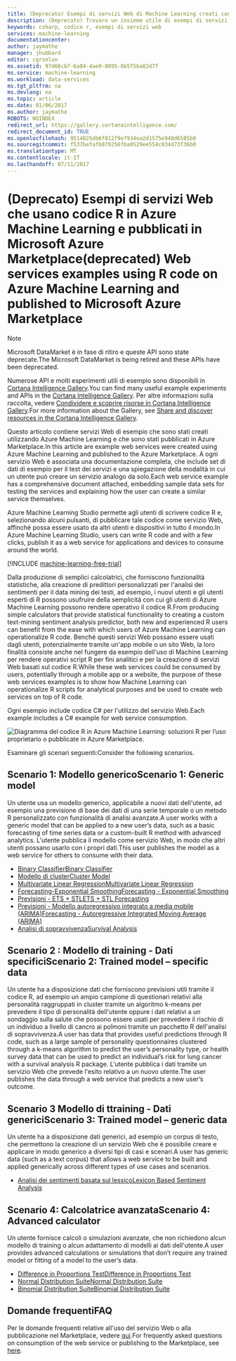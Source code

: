 ```yaml
---
title: (Deprecato) Esempi di servizi Web di Machine Learning creati con R - Azure | Documentazione Microsoft
description: (Deprecato) Trovare un insieme utile di esempi di servizi Web creati con codice R e Machine Learning e pubblicati in Azure Marketplace.
keywords: csharp, codice r, esempi di servizi web
services: machine-learning
documentationcenter: 
author: jaymathe
manager: jhubbard
editor: cgronlun
ms.assetid: 97d66cb7-6a84-4ae9-8095-0b5f5ba82d7f
ms.service: machine-learning
ms.workload: data-services
ms.tgt_pltfrm: na
ms.devlang: na
ms.topic: article
ms.date: 01/06/2017
ms.author: jaymathe
ROBOTS: NOINDEX
redirect_url: https://gallery.cortanaintelligence.com/
redirect_document_id: TRUE
ms.openlocfilehash: 9514025db6f812f9e7934ea2d1575e948d6585b0
ms.sourcegitcommit: f537befafb079256fba0529ee554c034d73f36b0
ms.translationtype: MT
ms.contentlocale: it-IT
ms.lasthandoff: 07/11/2017
---
```

# <a name="deprecated-web-services-examples-using-r-code-on-azure-machine-learning-and-published-to-microsoft-azure-marketplace"></a><span data-ttu-id="66321-104">(Deprecato) Esempi di servizi Web che usano codice R in Azure Machine Learning e pubblicati in Microsoft Azure Marketplace</span><span class="sxs-lookup"><span data-stu-id="66321-104">(deprecated) Web services examples using R code on Azure Machine Learning and published to Microsoft Azure Marketplace</span></span>

> [!NOTE]
> <span data-ttu-id="66321-105">Microsoft DataMarket è in fase di ritiro e queste API sono state deprecate.</span><span class="sxs-lookup"><span data-stu-id="66321-105">The Microsoft DataMarket is being retired and these APIs have been deprecated.</span></span> 
> 
> <span data-ttu-id="66321-106">Numerose API e molti esperimenti utili di esempio sono disponibili in [Cortana Intelligence Gallery](http://gallery.cortanaintelligence.com).</span><span class="sxs-lookup"><span data-stu-id="66321-106">You can find many useful example experiments and APIs in the [Cortana Intelligence Gallery](http://gallery.cortanaintelligence.com).</span></span> <span data-ttu-id="66321-107">Per altre informazioni sulla raccolta, vedere [Condividere e scoprire risorse in Cortana Intelligence Gallery](machine-learning-gallery-how-to-use-contribute-publish.md).</span><span class="sxs-lookup"><span data-stu-id="66321-107">For more information about the Gallery, see [Share and discover resources in the Cortana Intelligence Gallery](machine-learning-gallery-how-to-use-contribute-publish.md).</span></span>

<span data-ttu-id="66321-108">Questo articolo contiene servizi Web di esempio che sono stati creati utilizzando Azure Machine Learning e che sono stati pubblicati in Azure Marketplace.</span><span class="sxs-lookup"><span data-stu-id="66321-108">In this article are example web services were created using Azure Machine Learning and published to the Azure Marketplace.</span></span> <span data-ttu-id="66321-109">A ogni servizio Web è associata una documentazione completa, che include set di dati di esempio per il test dei servizi e una spiegazione della modalità in cui un utente può creare un servizio analogo da solo.</span><span class="sxs-lookup"><span data-stu-id="66321-109">Each web service example has a comprehensive document attached, embedding sample data sets for testing the services and explaining how the user can create a similar service themselves.</span></span> 

<span data-ttu-id="66321-110">Azure Machine Learning Studio permette agli utenti di scrivere codice R e, selezionando alcuni pulsanti, di pubblicare tale codice come servizio Web, affinché possa essere usato da altri utenti e dispositivi in tutto il mondo.</span><span class="sxs-lookup"><span data-stu-id="66321-110">In Azure Machine Learning Studio, users can write R code and with a few clicks, publish it as a web service for applications and devices to consume around the world.</span></span> 

[!INCLUDE [machine-learning-free-trial](../../includes/machine-learning-free-trial.md)]

<span data-ttu-id="66321-111">Dalla produzione di semplici calcolatrici, che forniscono funzionalità statistiche, alla creazione di predittori personalizzati per l'analisi dei sentimenti per il data mining dei testi, ad esempio, i nuovi utenti e gli utenti esperti di R possono usufruire della semplicità con cui gli utenti di Azure Machine Learning possono rendere operativo il codice R.</span><span class="sxs-lookup"><span data-stu-id="66321-111">From producing simple calculators that provide statistical functionality to creating a custom text-mining sentiment analysis predictor, both new and experienced R users can benefit from the ease with which users of Azure Machine Learning can operationalize R code.</span></span> <span data-ttu-id="66321-112">Benché questi servizi Web possano essere usati dagli utenti, potenzialmente tramite un'app mobile o un sito Web, la loro finalità  consiste anche nel fungere da esempio dell'uso di Machine Learning per rendere operativi script R per fini analitici e per la creazione di servizi Web basati sul codice R.</span><span class="sxs-lookup"><span data-stu-id="66321-112">While these web services could be consumed by users, potentially through a mobile app or a website, the purpose of these web services examples is to show how Machine Learning can operationalize R scripts for analytical purposes and be used to create web services on top of R code.</span></span>

<span data-ttu-id="66321-113">Ogni esempio include codice C# per l'utilizzo del servizio Web.</span><span class="sxs-lookup"><span data-stu-id="66321-113">Each example includes a C# example for web service consumption.</span></span>

![Diagramma del codice R in Azure Machine Learning: soluzioni R per l’uso proprietario o pubblicate in Azure Marketplace.][1]

<span data-ttu-id="66321-115">Esaminare gli scenari seguenti:</span><span class="sxs-lookup"><span data-stu-id="66321-115">Consider the following scenarios.</span></span>

## <a name="scenario-1-generic-model"></a><span data-ttu-id="66321-116">Scenario 1: Modello generico</span><span class="sxs-lookup"><span data-stu-id="66321-116">Scenario 1: Generic model</span></span>
<span data-ttu-id="66321-117">Un utente usa un modello generico, applicabile a nuovi dati dell'utente, ad esempio una previsione di base dei dati di una serie temporale o un metodo R personalizzato con funzionalità di analisi avanzate.</span><span class="sxs-lookup"><span data-stu-id="66321-117">A user works with a generic model that can be applied to a new user’s data, such as a basic forecasting of time series data or a custom-built R method with advanced analytics.</span></span> <span data-ttu-id="66321-118">L'utente pubblica il modello come servizio Web, in modo che altri utenti possano usarlo con i propri dati.</span><span class="sxs-lookup"><span data-stu-id="66321-118">This user publishes the model as a web service for others to consume with their data.</span></span>

* [<span data-ttu-id="66321-119">Binary Classifier</span><span class="sxs-lookup"><span data-stu-id="66321-119">Binary Classifier</span></span>](machine-learning-r-csharp-binary-classifier.md)
* [<span data-ttu-id="66321-120">Modello di cluster</span><span class="sxs-lookup"><span data-stu-id="66321-120">Cluster Model</span></span>](machine-learning-r-csharp-cluster-model.md)
* [<span data-ttu-id="66321-121">Multivariate Linear Regression</span><span class="sxs-lookup"><span data-stu-id="66321-121">Multivariate Linear Regression</span></span>](machine-learning-r-csharp-multivariate-linear-regression.md)
* [<span data-ttu-id="66321-122">Forecasting-Exponential Smoothing</span><span class="sxs-lookup"><span data-stu-id="66321-122">Forecasting - Exponential Smoothing</span></span>](machine-learning-r-csharp-forecasting-exponential-smoothing.md)
* [<span data-ttu-id="66321-123">Previsioni - ETS + STL</span><span class="sxs-lookup"><span data-stu-id="66321-123">ETS + STL Forecasting</span></span>](machine-learning-r-csharp-retail-demand-forecasting.md)
* [<span data-ttu-id="66321-124">Previsioni - Modello autoregressivo integrato a media mobile (ARIMA)</span><span class="sxs-lookup"><span data-stu-id="66321-124">Forecasting - Autoregressive Integrated Moving Average (ARIMA)</span></span>](machine-learning-r-csharp-arima.md)
* [<span data-ttu-id="66321-125">Analisi di sopravvivenza</span><span class="sxs-lookup"><span data-stu-id="66321-125">Survival Analysis</span></span>](machine-learning-r-csharp-survival-analysis.md)

## <a name="scenario-2-trained-model--specific-data"></a><span data-ttu-id="66321-126">Scenario 2 : Modello di training - Dati specifici</span><span class="sxs-lookup"><span data-stu-id="66321-126">Scenario 2: Trained model – specific data</span></span>
<span data-ttu-id="66321-127">Un utente ha a disposizione dati che forniscono previsioni utili tramite il codice R, ad esempio un ampio campione di questionari relativi alla personalità raggruppati in cluster tramite un algoritmo k-means per prevedere il tipo di personalità dell'utente oppure i dati relativi a un sondaggio sulla salute che possono essere usati per prevedere il rischio di un individuo a livello di cancro ai polmoni tramite un pacchetto R dell'analisi di sopravvivenza.</span><span class="sxs-lookup"><span data-stu-id="66321-127">A user has data that provides useful predictions through R code, such as a large sample of personality questionnaires clustered through a k-means algorithm to predict the user’s personality type, or health survey data that can be used to predict an individual’s risk for lung cancer with a survival analysis R package.</span></span> <span data-ttu-id="66321-128">L'utente pubblica i dati tramite un servizio Web che prevede l'esito relativo a un nuovo utente.</span><span class="sxs-lookup"><span data-stu-id="66321-128">The user publishes the data through a web service that predicts a new user’s outcome.</span></span>

## <a name="scenario-3-trained-model--generic-data"></a><span data-ttu-id="66321-129">Scenario 3 Modello di ttraining - Dati generici</span><span class="sxs-lookup"><span data-stu-id="66321-129">Scenario 3: Trained model – generic data</span></span>
<span data-ttu-id="66321-130">Un utente ha a disposizione dati generici, ad esempio un corpus di testo, che permettono la creazione di un servizio Web che è possibile creare e applicare in modo generico a diversi tipi di casi e scenari.</span><span class="sxs-lookup"><span data-stu-id="66321-130">A user has generic data (such as a text corpus) that allows a web service to be built and applied generically across different types of use cases and scenarios.</span></span>

* [<span data-ttu-id="66321-131">Analisi dei sentimenti basata sul lessico</span><span class="sxs-lookup"><span data-stu-id="66321-131">Lexicon Based Sentiment Analysis</span></span>](machine-learning-r-csharp-lexicon-based-sentiment-analysis.md)

## <a name="scenario-4-advanced-calculator"></a><span data-ttu-id="66321-132">Scenario 4: Calcolatrice avanzata</span><span class="sxs-lookup"><span data-stu-id="66321-132">Scenario 4: Advanced calculator</span></span>
<span data-ttu-id="66321-133">Un utente fornisce calcoli o simulazioni avanzate, che non richiedono alcun modello di training o alcun adattamento di modelli ai dati dell'utente.</span><span class="sxs-lookup"><span data-stu-id="66321-133">A user provides advanced calculations or simulations that don’t require any trained model or fitting of a model to the user’s data.</span></span>

* [<span data-ttu-id="66321-134">Difference in Proportions Test</span><span class="sxs-lookup"><span data-stu-id="66321-134">Difference in Proportions Test</span></span>](machine-learning-r-csharp-difference-in-two-proportions.md)
* [<span data-ttu-id="66321-135">Normal Distribution Suite</span><span class="sxs-lookup"><span data-stu-id="66321-135">Normal Distribution Suite</span></span>](machine-learning-r-csharp-normal-distribution.md)
* [<span data-ttu-id="66321-136">Binomial Distribution Suite</span><span class="sxs-lookup"><span data-stu-id="66321-136">Binomial Distribution Suite</span></span>](machine-learning-r-csharp-binomial-distribution.md)

## <a name="faq"></a><span data-ttu-id="66321-137">Domande frequenti</span><span class="sxs-lookup"><span data-stu-id="66321-137">FAQ</span></span>
<span data-ttu-id="66321-138">Per le domande frequenti relative all'uso del servizio Web o alla pubblicazione nel Marketplace, vedere [qui](machine-learning-marketplace-faq.md).</span><span class="sxs-lookup"><span data-stu-id="66321-138">For frequently asked questions on consumption of the web service or publishing to the Marketplace, see [here](machine-learning-marketplace-faq.md).</span></span>

[1]: ./media/machine-learning-r-csharp-web-service-examples/machine-learning-r-code-options-for-using-and-sharing-cloud.png



